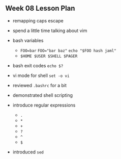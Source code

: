 ## Week 08 Lesson Plan

- remapping caps escape
- spend a little time talking about vim
- bash variables
  - `FOO=bar` `FOO="bar baz"` `echo "$FOO hash jaml"`
  - `$HOME $USER $SHELL $PAGER`
- bash exit codes `echo $?`

- vi mode for shell `set -o vi`
- reviewed `.bashrc` for a bit
- demonstrated shell scripting

- introduce regular expressions
  - `.`
  - `*`
  - `+`
  - `?`
  - `^`
  - `$`

- introduced `sed`



